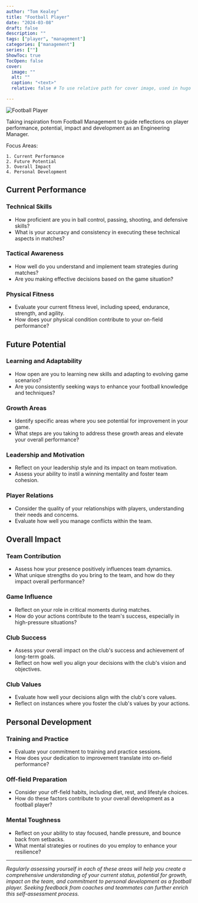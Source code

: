 ```yaml
---
author: "Tom Kealey"
title: "Football Player"
date: "2024-03-08"
draft: false
description: ""
tags: ["player", "management"]
categories: ["management"]
series: [""]
ShowToc: true
TocOpen: false
cover:
  image: ""
  alt: ""
  caption: "<text>"
  relative: false # To use relative path for cover image, used in hugo Page-bundles

---
```


![Football Player](image.jpg)

Taking inspiration from Football Management to guide reflections on player performance, potential, impact and development as an Engineering Manager.

Focus Areas:
```
1. Current Performance
2. Future Potential
3. Overall Impact
4. Personal Development
```

## Current Performance

### Technical Skills
- How proficient are you in ball control, passing, shooting, and defensive skills?
- What is your accuracy and consistency in executing these technical aspects in matches?

### Tactical Awareness
- How well do you understand and implement team strategies during matches?
- Are you making effective decisions based on the game situation?

### Physical Fitness
- Evaluate your current fitness level, including speed, endurance, strength, and agility.
- How does your physical condition contribute to your on-field performance?

## Future Potential

### Learning and Adaptability
- How open are you to learning new skills and adapting to evolving game scenarios?
- Are you consistently seeking ways to enhance your football knowledge and techniques?

### Growth Areas
- Identify specific areas where you see potential for improvement in your game.
- What steps are you taking to address these growth areas and elevate your overall performance?

### Leadership and Motivation
- Reflect on your leadership style and its impact on team motivation.
- Assess your ability to instil a winning mentality and foster team cohesion.

### Player Relations
- Consider the quality of your relationships with players, understanding their needs and concerns.
- Evaluate how well you manage conflicts within the team.

## Overall Impact

### Team Contribution
- Assess how your presence positively influences team dynamics.
- What unique strengths do you bring to the team, and how do they impact overall performance?

### Game Influence
- Reflect on your role in critical moments during matches.
- How do your actions contribute to the team's success, especially in high-pressure situations?

### Club Success
- Assess your overall impact on the club's success and achievement of long-term goals.
- Reflect on how well you align your decisions with the club's vision and objectives.

### Club Values
- Evaluate how well your decisions align with the club's core values.
- Reflect on instances where you foster the club's values by your actions.

## Personal Development

### Training and Practice
- Evaluate your commitment to training and practice sessions.
- How does your dedication to improvement translate into on-field performance?

### Off-field Preparation
- Consider your off-field habits, including diet, rest, and lifestyle choices.
- How do these factors contribute to your overall development as a football player?

### Mental Toughness
- Reflect on your ability to stay focused, handle pressure, and bounce back from setbacks.
- What mental strategies or routines do you employ to enhance your resilience?

---

_Regularly assessing yourself in each of these areas will help you create a comprehensive understanding of your current status, potential for growth, impact on the team, and commitment to personal development as a football player. Seeking feedback from coaches and teammates can further enrich this self-assessment process._

